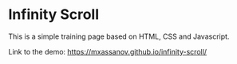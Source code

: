 # Infinity Scroll

This is a simple training page based on HTML, CSS and Javascript.

Link to the demo: https://mxassanov.github.io/infinity-scroll/
